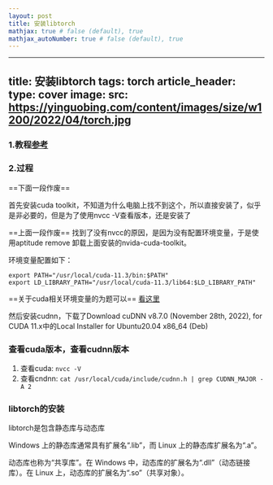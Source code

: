 ```yaml
---
layout: post
title: 安装libtorch
mathjax: true # false (default), true
mathjax_autoNumber: true # false (default), true
---
```

---
title: 安装libtorch
tags: torch
article_header:
  type: cover
  image:
    src: https://yinguobing.com/content/images/size/w1200/2022/04/torch.jpg
---
### 1.教程[参考](http://zhaoxuhui.top/blog/2021/04/13/libtorch-installation-and-use.html)

### 2.过程

==下面一段作废==

首先安装cuda toolkit，不知道为什么电脑上找不到这个，所以直接安装了，似乎是非必要的，但是为了使用nvcc -V查看版本，还是安装了

==上面一段作废==
找到了没有nvcc的原因，是因为没有配置环境变量，于是使用aptitude remove 卸载上面安装的nvida-cuda-toolkit。

环境变量配置如下：

```
export PATH="/usr/local/cuda-11.3/bin:$PATH"
export LD_LIBRARY_PATH="/usr/local/cuda-11.3/lib64:$LD_LIBRARY_PATH"
```

==关于cuda相关环境变量的为题可以== [看这里](https://zhuanlan.zhihu.com/p/443114377)

然后安装cudnn，下载了Download cuDNN v8.7.0 (November 28th, 2022), for CUDA 11.x中的Local Installer for Ubuntu20.04 x86_64 (Deb)

### 查看cuda版本，查看cudnn版本

1. 查看cuda:  `nvcc -V`
2. 查看cndnn: `cat /usr/local/cuda/include/cudnn.h | grep CUDNN_MAJOR -A 2`

### libtorch的安装

libtorch是包含静态库与动态库

Windows 上的静态库通常具有扩展名“.lib”，而 Linux 上的静态库扩展名为“.a”。

动态库也称为“共享库”。在 Windows 中，动态库的扩展名为“.dll”（动态链接库）。在 Linux 上，动态库的扩展名为“.so”（共享对象）。
